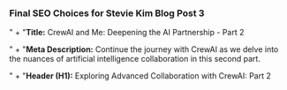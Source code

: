 ### Final SEO Choices for Stevie Kim Blog Post 3

" +
    "**Title:** CrewAI and Me: Deepening the AI Partnership - Part 2

" +
    "**Meta Description:** Continue the journey with CrewAI as we delve into the nuances of artificial intelligence collaboration in this second part.

" +
    "**Header (H1):** Exploring Advanced Collaboration with CrewAI: Part 2